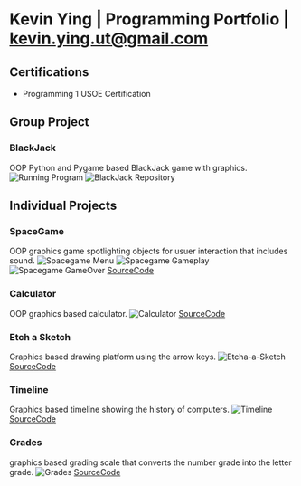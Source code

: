# Kevin Ying | Programming Portfolio | kevin.ying.ut@gmail.com

## Certifications
* Programming 1 USOE Certification

## Group Project
### BlackJack
OOP Python and Pygame based BlackJack game with graphics.
![Running Program](https://github.com/KevinYing09/programmingportfolio/blob/main/images/DanielRun.png?raw=true)
![BlackJack Repository](https://github.com/Daniel71529/Blackjacks)

## Individual Projects

### SpaceGame
OOP graphics game spotlighting objects for usuer interaction that includes sound.
![Spacegame Menu](https://github.com/KevinYing09/programmingportfolio/blob/main/images/sg1.png?raw=true)
![Spacegame Gameplay](https://github.com/KevinYing09/programmingportfolio/blob/main/images/sg2.png?raw=true)
![Spacegame GameOver](https://github.com/KevinYing09/programmingportfolio/blob/main/images/sg3.png?raw=true)
[SourceCode](https://github.com/KevinYing09/programmingportfolio/blob/main/src/SpaceGame.zip)

### Calculator
OOP graphics based calculator.
![Calculator](https://github.com/KevinYing09/programmingportfolio/blob/main/images/c1.png?raw=true)
[SourceCode](https://github.com/KevinYing09/programmingportfolio/blob/main/src/Calculator.zip)

### Etch a Sketch
Graphics based drawing platform using the arrow keys.
![Etcha-a-Sketch](https://github.com/KevinYing09/programmingportfolio/blob/main/images/eas1.png?raw=true)
[SourceCode](https://github.com/KevinYing09/programmingportfolio/blob/main/src/EtchaASketch.zip)

### Timeline
Graphics based timeline showing the history of computers.
![Timeline](https://github.com/KevinYing09/programmingportfolio/blob/main/images/timeline.png?raw=true)
[SourceCode](https://github.com/KevinYing09/programmingportfolio/blob/main/src/Timeline.zip)

### Grades
graphics based grading scale that converts the number grade into the letter grade.
![Grades](https://github.com/KevinYing09/programmingportfolio/blob/main/images/grades.png?raw=true)
[SourceCode](https://github.com/KevinYing09/programmingportfolio/blob/main/src/Grades.zip)
